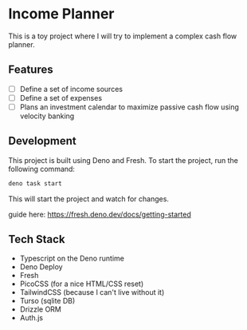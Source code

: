 # Income Planner

This is a toy project where I will try to implement a complex cash flow planner.

## Features

- [ ] Define a set of income sources
- [ ] Define a set of expenses
- [ ] Plans an investment calendar to maximize passive cash flow using velocity banking

## Development

This project is built using Deno and Fresh. To start the project, run the following command:

```bash
deno task start
```

This will start the project and watch for changes.

guide here: https://fresh.deno.dev/docs/getting-started

## Tech Stack

- Typescript on the Deno runtime
- Deno Deploy
- Fresh
- PicoCSS (for a nice HTML/CSS reset)
- TailwindCSS (because I can't live without it)
- Turso (sqlite DB)
- Drizzle ORM
- Auth.js
